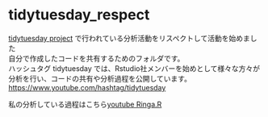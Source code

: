 # tidytuesday_respect

[tidytuesday project](https://github.com/rfordatascience/tidytuesday) で行われている分析活動をリスペクトして活動を始めました  
自分で作成したコードを共有するためのフォルダです。  
ハッシュタグ tidytuesday では、Rstudio社メンバーを始めとして様々な方々が分析を行い、コードの共有や分析過程を公開しています。  
https://www.youtube.com/hashtag/tidytuesday  


私の分析している過程はこちら[youtube Ringa.R](https://www.youtube.com/channel/UChRDnLvAIOsFzhK7ktyrlWg)  


